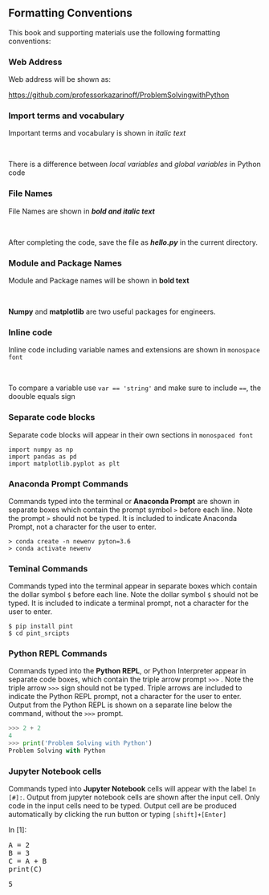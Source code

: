 
## Formatting Conventions
This book and supporting materials use the following formatting conventions:
### Web Address

Web address will be shown as:

https://github.com/professorkazarinoff/ProblemSolvingwithPython
 
### Import terms and vocabulary
 
Important terms and vocabulary is shown in _italic text_

<br>

There is a difference between _local variables_ and _global variables_ in Python code
  
### File Names
 
File Names are  shown in **_bold and italic text_**

<br>

After completing the code, save the file as **_hello.py_** in the current directory.
### Module and Package Names
 
Module and Package names will be shown in **bold text**

<br>
 
**Numpy** and **matplotlib** are two useful packages for engineers.
  
 
### Inline code
 
Inline code including variable names and extensions are shown in ```monospace font```

<br>
 
To compare a variable use ```var == 'string'``` and make sure to include ```==```, the doouble equals sign
  
### Separate code blocks
  
Separate code blocks will appear in their own sections in ```monospaced font```

```
import numpy as np
import pandas as pd
import matplotlib.pyplot as plt
```
### Anaconda Prompt Commands
 
Commands typed into the terminal or **Anaconda Prompt** are shown in separate boxes which contain the prompt symbol ```>``` before each line. Note the prompt ```>``` should not be typed. It is included to indicate Anaconda Prompt, not a character for the user to enter.

```text
> conda create -n newenv pyton=3.6
> conda activate newenv
```
### Teminal Commands
 
Commands typed into the terminal appear in separate boxes which contain the dollar symbol ```$```  before each line. Note the dollar symbol ```$``` should not be typed. It is included to indicate a terminal prompt, not a character for the user to enter.
 
```text
$ pip install pint
$ cd pint_srcipts
```
### Python REPL Commands

Commands typed into the **Python REPL**, or Python Interpreter appear in separate code boxes, which contain the triple arrow prompt ```>>>``` . Note the triple arrow ```>>>``` sign should not be typed. Triple arrows are included to indicate the Python REPL prompt, not a character for the user to enter. Output from the Python REPL is shown on a separate line below the command, without the ```>>>``` prompt.

```python
>>> 2 + 2
4
>>> print('Problem Solving with Python')
Problem Solving with Python
```
### Jupyter Notebook cells

Commands typed into **Jupyter Notebook** cells will appear with the label ```In [#]:```. Output from jupyter notebook cells are shown after the input cell. Only code in the input cells need to be typed. Output cell are be produced automatically by clicking the run button or typing ```[shift]+[Enter]```
<div class="cell border-box-sizing code_cell rendered">
<div class="input">
<div class="prompt input_prompt">In&nbsp;[1]:</div>
<div class="inner_cell">
    <div class="input_area">
<div class=" highlight hl-ipython3"><pre><span></span><span class="n">A</span> <span class="o">=</span> <span class="mi">2</span>
<span class="n">B</span> <span class="o">=</span> <span class="mi">3</span>
<span class="n">C</span> <span class="o">=</span> <span class="n">A</span> <span class="o">+</span> <span class="n">B</span>
<span class="nb">print</span><span class="p">(</span><span class="n">C</span><span class="p">)</span>
</pre></div>

</div>
</div>
</div>

<div class="output_wrapper">
<div class="output">


<div class="output_area">

<div class="prompt"></div>


<div class="output_subarea output_stream output_stdout output_text">
<pre>5
</pre>
</div>
</div>

</div>
</div>

</div>
 

